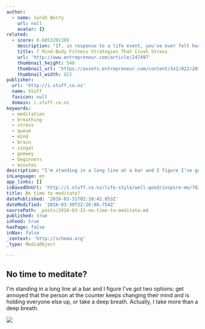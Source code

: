 ```yaml
---
author:
  - name: Sarah Berry
    url: null
    avatar: {}
related:
  - score: 0.6853201389
    description: "If, in response to a life event, you've ever felt heat in the face, tightness in the chest, deep fatigue, an upset stomach or a craving for junk food, you know what stress feels like in your body. Chances are you're well aware that stress can lead to elevated blood pressure, stroke, heart attack and weight gain."
    title: 7 Mind-Body Fitness Strategies That Crush Stress
    url: 'http://www.entrepreneur.com/article/247497'
    thumbnail_height: 548
    thumbnail_url: 'https://assets.entrepreneur.com/content/3x2/822/20150414192438-manage-stress-overcome-anxiety-scared-eggs.jpeg'
    thumbnail_width: 822
publisher:
  url: 'http://i.stuff.co.nz'
  name: Stuff
  favicon: null
  domain: i.stuff.co.nz
keywords:
  - meditation
  - breathing
  - stress
  - queue
  - mind
  - brain
  - singal
  - goewey
  - beginners
  - minutes
description: "I'm standing in a long line at a bar and I figure I've got two options: get annoyed that the person at the counter keeps changing their mind and is holding everyone else up, or take a deep breath. Actually, I take more than a deep breath."
inLanguage: en
app_links: []
isBasedOnUrl: 'http://i.stuff.co.nz/life-style/well-good/inspire-me/78374756/no-time-to-meditate-try-this-mindfulness-exercise-instead'
title: No time to meditate?
datePublished: '2016-03-31T02:10:42.053Z'
dateModified: '2016-03-30T22:26:08.754Z'
sourcePath: _posts/2016-03-31-no-time-to-meditate.md
published: true
inFeed: true
hasPage: false
inNav: false
_context: 'http://schema.org'
_type: MediaObject

---
```

<article style=""><h1>No time to meditate?</h1><p>I'm standing in a long line at a bar and I figure I've got two options: get annoyed that the person at the counter keeps changing their mind and is holding everyone else up, or take a deep breath. Actually, I take more than a deep breath.</p><img src="http://www.stuff.co.nz/content/dam/images/1/a/n/u/d/d/image.related.StuffLandscapeSixteenByNine.620x349.1anuck.png/1459295485609.jpg" /></article>